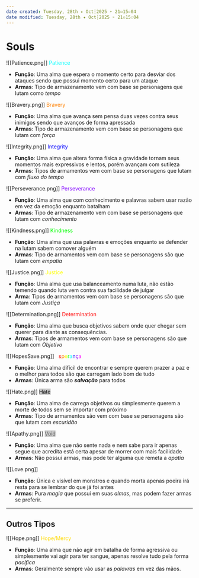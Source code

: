 ```yaml
---
date created: Tuesday, 28th ✦ Oct┆2025 ➣ 21▫15▫04
date modified: Tuesday, 28th ✦ Oct┆2025 ➣ 21▫15▫04
---
```


# Souls
![[Patience.png]]
<span style="color:rgb(0, 255, 255)">Patience</span>
- **Função**: Uma alma que espera o momento certo para desviar dos ataques sendo que possui momento certo para um ataque
- **Armas**: Tipo de armazenamento vem com base se personagens que lutam como *tempo*

![[Bravery.png]]
<span style="color:rgb(255, 128, 0)">Bravery</span>
- **Função**: Uma alma que avança sem pensa duas vezes contra seus inimigos sendo que avanços de forma apressada
- **Armas**: Tipo de armazenamento vem com base se personagens que lutam com *força*

![[Integrity.png]]
<span style="color:rgb(0, 0, 255)">Integrity</span>
- **Função**: Uma alma que altera forma física a gravidade tornam seus momentos mais expressivos e lentos, porém avançam com sutileza
- **Armas**: Tipos de armamentos vem com base se personagens que lutam com *fluxo do tempo*

![[Perseverance.png]]
<span style="color:rgb(128, 0, 255)">Perseverance</span>
- **Função**: Uma alma que com conhecimento e palavras sabem usar razão em vez da emoção enquanto batalham
- **Armas**: Tipo de armazenamento vem com base se personagens que lutam com *conhecimento*

![[Kindness.png]]
<span style="color:rgb(0, 255, 0)">Kindness</span>
- **Função**: Uma alma que usa palavras e emoções enquanto se defender na lutam sabem comover alguém
- **Armas**: Tipo de armamentos vem com base se personagens são que lutam com *empatia*

![[Justice.png]]
<span style="color:rgb(255, 255, 0)">Justice</span>
- **Função**: Uma alma que usa balanceamento numa luta, não estão temendo quando luta vem contra sua facilidade de julgar
- **Arma**: Tipos de armamentos vem com base se personagens são que lutam com *Justiça*

![[Determination.png]]
<span style="color:rgb(255, 0, 0)">Determination</span>
- **Função**: Uma alma que busca objetivos sabem onde quer chegar sem querer para diante as consequências.
- **Armas**: Tipos de armamentos vem com base se personagens são que lutam com *Objetivo*

![[HopesSave.png]]
<span style="color:rgb(255, 255, 255)">E</span><span style="color:rgb(255, 0, 0)">s</span><span style="color:rgb(255, 128, 0)">p</span><span style="color:rgb(255, 255, 0)">e</span><span style="color:rgb(0, 255, 0)">r</span><span style="color:rgb(0, 255, 255)">a</span><span style="color:rgb(0, 0, 255)">n</span><span style="color:rgb(128, 0, 255)">ç</span><span style="color:rgb(255, 0, 255)">a</span>
- **Função**: Uma alma difícil de encontrar e sempre querem prazer a paz e o melhor para todos são que carregam lado bom de tudo
- **Armas**: Única arma são ***salvação*** para todos

![[Hate.png]]
<mark style="background: rgb(200, 200, 200);"><span style="color:rgb(0, 0, 0)">Hate</span></mark>
- **Função**: Uma alma de carrega objetivos ou simplesmente querem a morte de todos sem se importar com próximo
- **Armas**: Tipo de armamentos são vem com base se personagens são que lutam com *escuridão*

![[Apathy.png]]
<mark style="background: rgb(200, 200, 200);"><span style="color:rgb(100, 100, 100)">Void</span></mark>
- **Função**: Uma alma que não sente nada e nem sabe para ir apenas segue que acredita está certa apesar de morrer com mais facilidade
- **Armas**: Não possui armas, mas pode ter alguma que remeta a *apatia*

![[Love.png]]
<span style="color:rgb(255, 255, 255)">Love</span>
- **Função**: Única e visível em monstros e quando morta apenas poeira irá resta para se lembrar do que já foi antes
- **Armas**: Pura *magia* que possui em suas *almas*, mas podem fazer armas se preferir.

---

## Outros Tipos
![[Hope.png]]
<span style="color:rgb(255, 218, 0)">Hope/Mercy</span>
- **Função**: Uma alma que não agir em batalha de forma agressiva ou simplesmente vai agir para ter sangue, apenas resolve tudo pela forma *pacífica*
- **Armas**: Geralmente sempre vão usar as *palavras* em vez das mãos.
